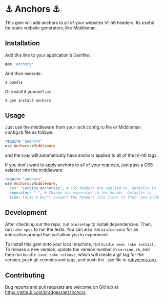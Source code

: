 # ⚓ Anchors ⚓

This gem will add anchors to all of your websites h1-h6 headers. Its useful for static website generators, like Middleman.

## Installation

Add this line to your application's Gemfile:

```ruby
gem 'anchors'
```

And then execute:

    $ bundle

Or install it yourself as:

    $ gem install anchors

## Usage

Just use the middleware from your rack config.ru file or Middleman config.rb file as follows:

```ruby
require "anchors"
use Anchors::Middleware
```

and the `body` will automatically have anchors applied to all of the h1-h6 tags.

If you don't want to apply anchors to all of your requests, just pass a CSS selector into the middleware:

```ruby
require "anchors"
use Anchors::Middleware,
  css: "section.anchorize", # CSS headers are applied to. Defaults to 'body'
  seperator: "-", # Change the seperator in the header. Defaults to _
  link: false # Don't convert the headers into links to their own anchors. Defaults to true.
```

## Development

After checking out the repo, run `bin/setup` to install dependencies. Then, run `rake spec` to run the tests. You can also run `bin/console` for an interactive prompt that will allow you to experiment.

To install this gem onto your local machine, run `bundle exec rake install`. To release a new version, update the version number in `version.rb`, and then run `bundle exec rake release`, which will create a git tag for the version, push git commits and tags, and push the `.gem` file to [rubygems.org](https://rubygems.org).

## Contributing

Bug reports and pull requests are welcome on GitHub at https://github.com/bradgessler/anchors.

